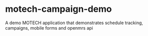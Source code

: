 motech-campaign-demo
====================

A demo MOTECH application that demonstrates schedule tracking, campaigns, mobile forms and openmrs api

